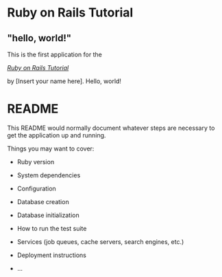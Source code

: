 # Ruby on Rails Tutorial

## "hello, world!"

This is the first application for the

[*Ruby on Rails Tutorial*](http://www.railstutorial.org/)

by [Insert your name here]. Hello, world!


# README

This README would normally document whatever steps are necessary to get the
application up and running.

Things you may want to cover:

* Ruby version

* System dependencies

* Configuration

* Database creation

* Database initialization

* How to run the test suite

* Services (job queues, cache servers, search engines, etc.)

* Deployment instructions

* ...
